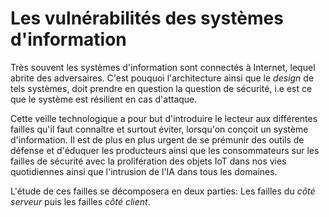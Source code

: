 # Les vulnérabilités des systèmes d'information 

Très souvent les systèmes d'information sont connectés à Internet, lequel abrite des adversaires. C'est pouquoi l'architecture ainsi que le *design* de tels systèmes, doit prendre en question la question de sécurité, i.e est ce que le système est résilient en cas d'attaque.

Cette veille technologique a pour but d'introduire le lecteur aux différentes failles qu'il faut connaître et surtout éviter, lorsqu'on conçoit un système d'information. Il est de plus en plus urgent de se prémunir des outils de défense et d'éduquer les producteurs ainsi que les consommateurs sur les failles de sécurité avec la prolifération des objets IoT dans nos vies quotidiennes ainsi que l'intrusion de l'IA dans tous les domaines.

L'étude de ces failles se décomposera en deux parties: Les failles du *côté serveur* puis les failles *côté client*.
